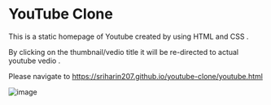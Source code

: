 # YouTube Clone

This is a static homepage of Youtube created by using HTML and CSS .

By clicking on the thumbnail/vedio title it will be re-directed to actual youtube vedio .

Please navigate to https://sriharin207.github.io/youtube-clone/youtube.html

![image](https://user-images.githubusercontent.com/88923339/166450103-830cc2be-59ed-4d4d-aa42-a39f7e634473.png)

